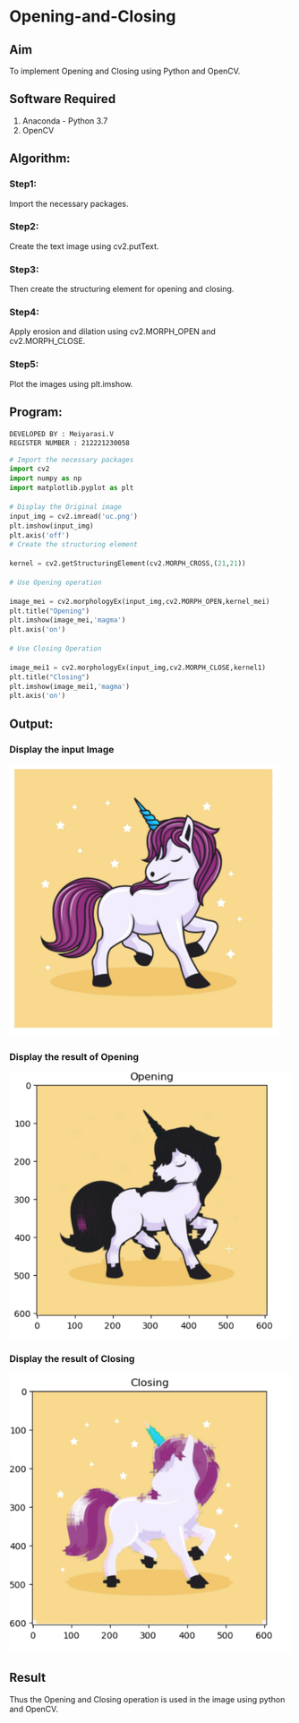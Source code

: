 # Opening-and-Closing

## Aim
To implement Opening and Closing using Python and OpenCV.

## Software Required
1. Anaconda - Python 3.7
2. OpenCV
## Algorithm:
### Step1:
Import the necessary packages.
### Step2:
Create the text image using cv2.putText.
### Step3:
Then create the structuring element for opening and closing.
### Step4:
Apply erosion and dilation using cv2.MORPH_OPEN and cv2.MORPH_CLOSE.
### Step5:
Plot the images using plt.imshow.
## Program:
~~~
DEVELOPED BY : Meiyarasi.V
REGISTER NUMBER : 212221230058
~~~
``` Python
# Import the necessary packages
import cv2
import numpy as np
import matplotlib.pyplot as plt

# Display the Original image
input_img = cv2.imread('uc.png')
plt.imshow(input_img)
plt.axis('off')
# Create the structuring element

kernel = cv2.getStructuringElement(cv2.MORPH_CROSS,(21,21))

# Use Opening operation

image_mei = cv2.morphologyEx(input_img,cv2.MORPH_OPEN,kernel_mei)
plt.title("Opening")
plt.imshow(image_mei,'magma')
plt.axis('on')

# Use Closing Operation

image_mei1 = cv2.morphologyEx(input_img,cv2.MORPH_CLOSE,kernel1)
plt.title("Closing")
plt.imshow(image_mei1,'magma')
plt.axis('on')

```
## Output:

### Display the input Image

![output](w1.png)

### Display the result of Opening

![output](q2.png)

### Display the result of Closing

![output](q3.png)

## Result
Thus the Opening and Closing operation is used in the image using python and OpenCV.